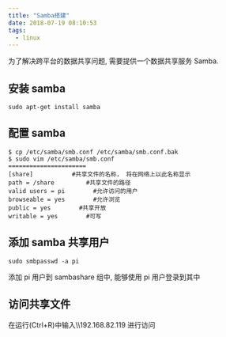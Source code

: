 ```yaml
---
title: "Samba搭建"
date: 2018-07-19 08:10:53
tags:
  - linux
---
```


为了解决跨平台的数据共享问题, 需要提供一个数据共享服务 Samba.

<!--more-->

## 安装 samba

```shell
sudo apt-get install samba
```

## 配置 samba

```shell
$ cp /etc/samba/smb.conf /etc/samba/smb.conf.bak
$ sudo vim /etc/samba/smb.conf
======================
[share]           #共享文件的名称， 将在网络上以此名称显示
path = /share         #共享文件的路径
valid users = pi        #允许访问的用户
browseable = yes        #允许浏览
public = yes        #共享开放
writable = yes        #可写
```

## 添加 samba 共享用户

```shell
sudo smbpasswd -a pi
```

添加 pi 用户到 sambashare 组中, 能够使用 pi 用户登录到其中

## 访问共享文件

在运行(Ctrl+R)中输入\\\\192.168.82.119 进行访问
